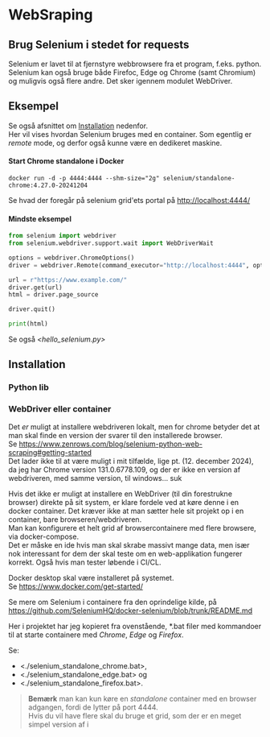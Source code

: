 # WebSraping

## Brug Selenium i stedet for requests

Selenium er lavet til at fjernstyre webbrowsere fra et program, f.eks. python.
Selenium kan også bruge både Firefoc, Edge og Chrome (samt Chromium) og muligvis også flere andre. Det sker igennem modulet WebDriver.

## Eksempel

Se også afsnittet om [Installation](#installation) nedenfor. \
Her vil vises hvordan Selenium bruges med en container. Som egentlig er _remote_ mode, og derfor også kunne være en dedikeret maskine.

#### Start Chrome standalone i Docker

    docker run -d -p 4444:4444 --shm-size="2g" selenium/standalone-chrome:4.27.0-20241204

Se hvad der foregår på selenium grid'ets portal på <http://localhost:4444/>

#### Mindste eksempel

```python
from selenium import webdriver
from selenium.webdriver.support.wait import WebDriverWait

options = webdriver.ChromeOptions()
driver = webdriver.Remote(command_executor="http://localhost:4444", options=options)

url = r"https://www.example.com/"
driver.get(url)
html = driver.page_source

driver.quit()

print(html)
```
Se også _<hello_selenium.py>_


## Installation

### Python lib

### WebDriver eller container

Det _er_ muligt at installere webdriveren lokalt, men for chrome betyder det at man skal finde en version der svarer til den installerede browser. \
Se <https://www.zenrows.com/blog/selenium-python-web-scraping#getting-started> \
Det lader ikke til at være muligt i mit tilfælde, lige pt. (12. december 2024), da jeg har Chrome version 131.0.6778.109, og der er ikke en version af webdriveren, med samme version, til windows... suk 

Hvis det ikke er muligt at installere en WebDriver (til din forestrukne browser) direkte på sit system, er klare fordele ved at køre denne i en docker container. Det kræver ikke at man sætter hele sit projekt op i en container, bare browseren/webdriveren.  
Man kan konfigurere et helt grid af browsercontainere med flere browsere, via docker-compose.  
Det er måske en ide hvis man skal skrabe massivt mange data, men især nok interessant for dem der skal teste om en web-applikation fungerer korrekt. Også hvis man tester løbende i CI/CL.

Docker desktop skal være installeret på systemet. \
Se <https://www.docker.com/get-started/>

Se mere om Selenium i containere fra den oprindelige kilde, på <https://github.com/SeleniumHQ/docker-selenium/blob/trunk/README.md>

Her i projektet har jeg kopieret fra ovenstående, *.bat filer med kommandoer til at starte containere med _Chrome_, _Edge_ og _Firefox_. 

Se: 
- <./selenium_standalone_chrome.bat>, 
- <./selenium_standalone_edge.bat> og 
- <./selenium_standalone_firefox.bat>.

> **Bemærk** man kan kun køre en _standalone_ container med en browser adgangen, fordi de lytter på port 4444. \
Hvis du vil have flere skal du bruge et grid, som der er en meget simpel version af i 